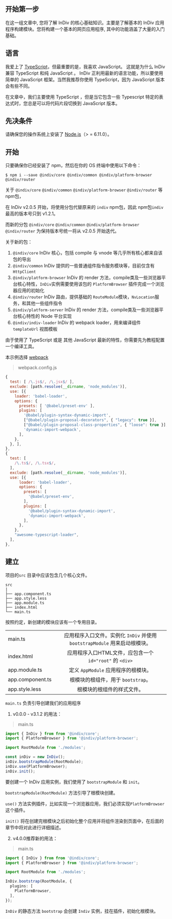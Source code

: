 ## 开始第一步

在这一组文章中, 您将了解 InDiv 的核心基础知识。主要是了解基本的 InDiv 应用程序构建模块。您将构建一个基本的网页应用程序, 其中的功能涵盖了大量的入门基础。

## 语言

 我爱上了 [TypeScript](https://www.tslang.cn)，但最重要的是，我喜欢 JavaScript。 这就是为什么 InDiv 兼容 TypeScript 和纯 JavaScript 。 InDiv 正利用最新的语言功能，所以要使用简单的 JavaScript 框架。当然我推荐你使用 TypeScript，因为 JavaScript 版本会有些不同。

 在文章中，我们主要使用 TypeScript ，但是当它包含一些 Typescript 特定的表达式时，您总是可以将代码片段切换到 JavaScript 版本。

## 先决条件

 请确保您的操作系统上安装了 [Node.js](http://nodejs.cn/download/)（> = 6.11.0）。

## 开始

只要确保你已经安装了 npm，然后在你的 OS 终端中使用以下命令：

```
$ npm i --save @indiv/core @indiv/common @indiv/platform-browser @indiv/router
```

关于 `@indiv/core` `@indiv/common` `@indiv/platform-browser` `@indiv/router` 等npm包，

在 InDiv v2.0.5 开始，将使用分包代替原来的 `indiv` npm包，因此 npm包`indiv` 最高的版本号只到 v1.2.1。

而新的分包 `@indiv/core` `@indiv/common` `@indiv/platform-browser` `@indiv/router` 为保持版本号统一将从 v2.0.5 开始迭代。

关于新的包：

  1. `@indiv/core` InDiv 核心，包括 compile 与 vnode 等几乎所有核心都来自该包的导出
  2. `@indiv/common` InDiv 提供的一些普通组件指令服务模块等，目前仅含有 `HttpClient`
  3. `@indiv/platform-browser` InDiv 的 render 方法，compile类及一些浏览器平台核心特性，`InDiv`实例需要使用该包的 `PlatformBrowser` 插件完成一个浏览器应用的初始化
  4. `@indiv/router` InDiv 路由，提供基础的 `RouteModule`模块，`NvLocation`服务，和其他一些组件指令
  5. `@indiv/platform-server` InDiv 的 render 方法，compile类及一些浏览器平台核心特性的 Node 平台实现
  6. `@indiv/indiv-loader` InDiv 的 webpack loader，用来编译组件 `templateUrl` 视图模板

由于使用了 TypeScript 或是 其他 JavaScript 最新的特性，你需要先为教程配置一个编译工具。

本示例选择 [webpack]([webpack](https://webpack.js.org/))

> webpack.config.js

```javascript
{
  test: [ /\.js$/, /\.jsx$/ ],
  exclude: [path.resolve(__dirname, 'node_modules')],
  use: [{
    loader: 'babel-loader',
    options: {
      presets: [ '@babel/preset-env' ],
      plugins: [
        '@babel/plugin-syntax-dynamic-import',
        ["@babel/plugin-proposal-decorators", { "legacy": true }],
        ["@babel/plugin-proposal-class-properties", { "loose": true }],
        'dynamic-import-webpack',
      ],
    },
  }, ],
},
{
  test: [
    /\.ts$/, /\.tsx$/,
  ],
  exclude: [path.resolve(__dirname, 'node_modules')],
  use: [{
      loader: 'babel-loader',
      options: {
        presets: [
          '@babel/preset-env',
        ],
        plugins: [
          '@babel/plugin-syntax-dynamic-import',
          'dynamic-import-webpack',
        ],
      },
    },
    "awesome-typescript-loader",
  ],
},
```


## 建立

 项目的`src` 目录中应该包含几个核心文件。

```
src
|
├── app.component.ts
├── app.style.less
├── app.module.ts
├── index.html
└── main.ts
```

按照约定，新创建的模块应该有一个专用目录。

|      |           |   
| ------------- |:-------------:| 
| main.ts     | 应用程序入口文件。实例化 `InDiv` 并使用  `bootstrapModule` 用来启动根模块。 | 
| index.html     | 应用程序入口HTML文件，应包含一个 `id="root"` 的 `<div>` | 
| app.module.ts      | 定义 `AppModule` 应用程序的根模块。      |   
| app.component.ts | 根模块的根组件，用于 `bootstrap`。     |   
| app.style.less | 根模块的根组件的样式文件。     |   


`main.ts` 负责引导创建我们的应用程序

1. v0.0.0 - v3.1.2 的用法：

> main.ts

```typescript
import { InDiv } from from '@indiv/core';
import { PlatformBrowser } from '@indiv/platform-browser';

import RootModule from './modules';

const inDiv = new InDiv();
inDiv.bootstrapModule(RootModule);
inDiv.use(PlatformBrowser);
inDiv.init();
```


要创建一个 InDiv 应用实例，我们使用了 `bootstrapModule`  和 `init`。
 
`bootstrapModule(RootModule)` 方法引导了根模块创建。
 
`use()` 方法实例插件，比如实现一个浏览器应用，我们必须实现`PlatformBrowser`这个插件。

`init()` 将在创建完根模块之后初始化整个应用并将组件渲染到页面中，在后面的章节中将对此进行详细描述。

2. v4.0.0推荐新的用法：

> main.ts

```typescript
import { InDiv } from from '@indiv/core';
import { PlatformBrowser } from '@indiv/platform-browser';

import RootModule from './modules';

InDiv.bootstrap(RootModule, {
  plugins: [
    PlatformBrowser,
  ],
});
```

`InDiv` 的静态方法 `bootstrap` 会创建 `Indiv` 实例，挂在插件，初始化根模块。


